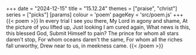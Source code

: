 +++
date = "2024-12-15"
title = "15.12.24"
themes = ["praise", "christ"]
series = ["picks"]
[params]
  colour = 'poem'
  pageKey = 'src/poem.js'
+++
{{< poem >}}
In every trial I see you there,
My Lord in agony and shame,
At the picture of you lifted up,
Just looking I am cured again,
What news is this, this blessed God,
Submit Himself to pain?
The prince for whom all stars daren't stop,
For whom oceans daren't the same,
For whom all the riches fall unworthy,
Drew near to us, in meekness came.
{{< /poem >}}